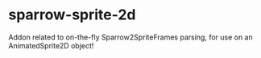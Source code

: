 # sparrow-sprite-2d

Addon related to on-the-fly Sparrow2SpriteFrames parsing, for use on an AnimatedSprite2D object!